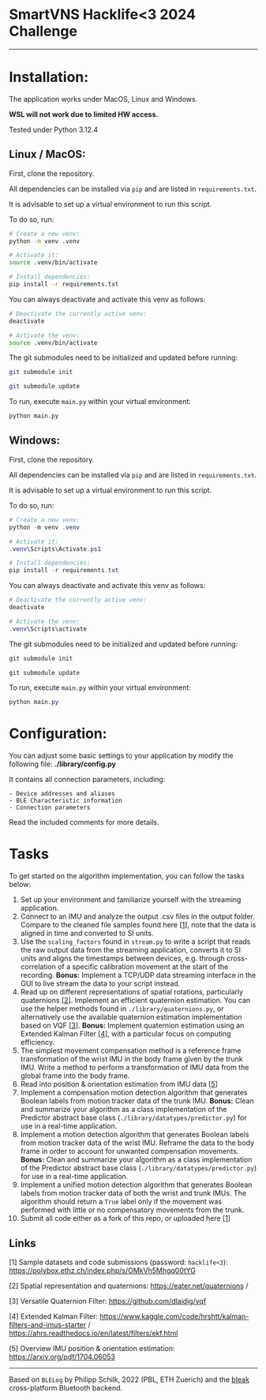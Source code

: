 # SmartVNS Hacklife<3 2024 Challenge
---
# Installation:

The application works under MacOS, Linux and Windows.

__WSL will not work due to limited HW access.__

Tested under Python 3.12.4

## Linux / MacOS:

First, clone the repository.

All dependencies can be installed via `pip` and are listed in `requirements.txt`.

It is advisable to set up a virtual environment to run this script. 

To do so, run:
```bash
# Create a new venv:
python -m venv .venv

# Activate it:
source .venv/bin/activate

# Install dependencies:
pip install -r requirements.txt
```

You can always deactivate and activate this venv as follows:
```bash
# Deactivate the currently active venv:
deactivate

# Activate the venv:
source .venv/bin/activate
```

The git submodules need to be initialized and updated before running:
```bash
git submodule init

git submodule update
```

To run, execute `main.py` within your virtual environment:
```bash
python main.py
```

## Windows:

First, clone the repository.

All dependencies can be installed via `pip` and are listed in `requirements.txt`.

It is advisable to set up a virtual environment to run this script. 

To do so, run:
```powershell
# Create a new venv:
python -m venv .venv

# Activate it:
.venv\Scripts\Activate.ps1

# Install dependencies:
pip install -r requirements.txt
```

You can always deactivate and activate this venv as follows:
```powershell
# Deactivate the currently active venv:
deactivate

# Activate the venv:
.venv\Scripts\activate
```

The git submodules need to be initialized and updated before running:
```powershell
git submodule init

git submodule update
```

To run, execute `main.py` within your virtual environment:
```powershell
python main.py
```

# Configuration:

You can adjust some basic settings to your application by modify the following file:
__./library/config.py__

It contains all connection parameters, including:

    - Device addresses and aliases
    - BLE Characteristic information
    - Connection parameters

Read the included comments for more details.

# Tasks

To get started on the algorithm implementation, you can follow the tasks below:

1. Set up your environment and familiarize yourself with the streaming application.
2. Connect to an IMU and analyze the output .csv files in the output folder. Compare to the cleaned file samples found here [[1](#links)], note that the data is aligned in time and converted to SI units.
3. Use the `scaling_factors` found in `stream.py` to write a script that reads the raw output data from the streaming application, converts it to SI units and aligns the timestamps between devices, e.g. through cross-correlation of a specific calibration movement at the start of the recording. **Bonus:** Implement a TCP/UDP data streaming interface in the GUI to live stream the data to your script instead.
4. Read up on different representations of spatial rotations, particularly quaternions [[2](#links)]. Implement an efficient quaternion estimation. You can use the helper methods found in `./library/quaternions.py`, or alternatively use the available quaternion estimation implementation based on VQF [[3](#links)]. **Bonus:** Implement quaternion estimation using an Extended Kalman Filter [[4](#links)], with a particular focus on computing efficiency.
5. The simplest movement compensation method is a reference frame transformation of the wrist IMU in the body frame given by the trunk IMU. Write a method to perform a transformation of IMU data from the global frame into the body frame.
6. Read into position & orientation estimation from IMU data [[5](#links)]
7. Implement a compensation motion detection algorithm that generates Boolean labels from motion tracker data of the trunk IMU. **Bonus:** Clean and summarize your algorithm as a class implementation of the Predictor abstract base class (`./library/datatypes/predictor.py`) for use in a real-time application.
8. Implement a motion detection algorithm that generates Boolean labels from motion tracker data of the wrist IMU. Reframe the data to the body frame in order to account for unwanted compensation movements. **Bonus:** Clean and summarize your algorithm as a class implementation of the Predictor abstract base class (`./library/datatypes/predictor.py`) for use in a real-time application.
9. Implement a unified motion detection algorithm that generates Boolean labels from motion tracker data of both the wrist and trunk IMUs. The algorithm should return a `True` label only if the movement was performed with little or no compensatory movements from the trunk.
10. Submit all code either as a fork of this repo, or uploaded here [[1](#links)]

## Links
[1] Sample datasets and code submissions (password: `hacklife<3`): https://polybox.ethz.ch/index.php/s/OMkVh5Mhgq00tYG

[2] Spatial representation and quaternions: https://eater.net/quaternions / 

[3] Versatile Quaternion Filter: https://github.com/dlaidig/vqf

[4] Extended Kalman Filter: https://www.kaggle.com/code/hrshtt/kalman-filters-and-imus-starter / https://ahrs.readthedocs.io/en/latest/filters/ekf.html

[5] Overview IMU position & orientation estimation: https://arxiv.org/pdf/1704.06053


---
Based on `BLELog` by Philipp Schilk, 2022 (PBL, ETH Zuerich) and the [bleak](https://github.com/hbldh/bleak) cross-platform Bluetooth backend.
